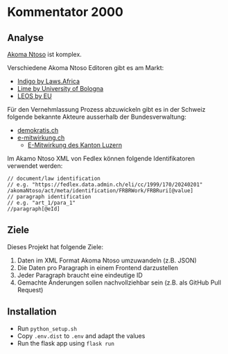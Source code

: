 # Kommentator 2000
## Analyse

[Akoma Ntoso](http://www.akomantoso.org/) ist komplex.

Verschiedene Akoma Ntoso Editoren gibt es am Markt:
- [Indigo by Laws.Africa](https://github.com/laws-africa/indigo)
- [Lime by University of Bologna](https://github.com/cirsfid-unibo/lime)
- [LEOS by EU](https://code.europa.eu/leos/core)

Für den Vernehmlassung Prozess abzuwickeln gibt es in der Schweiz folgende bekannte Akteure ausserhalb der Bundesverwaltung:
- [demokratis.ch](https://demokratis.ch/)
- [e-mitwirkung.ch](https://e-mitwirkung.ch/)
  - [E-Mitwirkung des Kanton Luzern](https://lu.e-mitwirkung.ch/de/)

Im Akamo Ntoso XML von Fedlex können folgende Identifikatoren verwendet werden:
```
// document/law identification
// e.g. "https://fedlex.data.admin.ch/eli/cc/1999/170/20240201"
/akomaNtoso/act/meta/identification/FRBRWork/FRBRuri[@value]
// paragraph identification
// e.g. "art_1/para_1"
//paragraph[@eId]
```

## Ziele
Dieses Projekt hat folgende Ziele:

1. Daten im XML Format Akoma Ntoso umzuwandeln (z.B. JSON)
1. Die Daten pro Paragraph in einem Frontend darzustellen
1. Jeder Paragraph braucht eine eindeutige ID
1. Gemachte Änderungen sollen nachvollziehbar sein (z.B. als GitHub Pull Request)


## Installation

* Run `python_setup.sh`
* Copy `.env.dist` to `.env` and adapt the values
* Run the flask app using `flask run`
